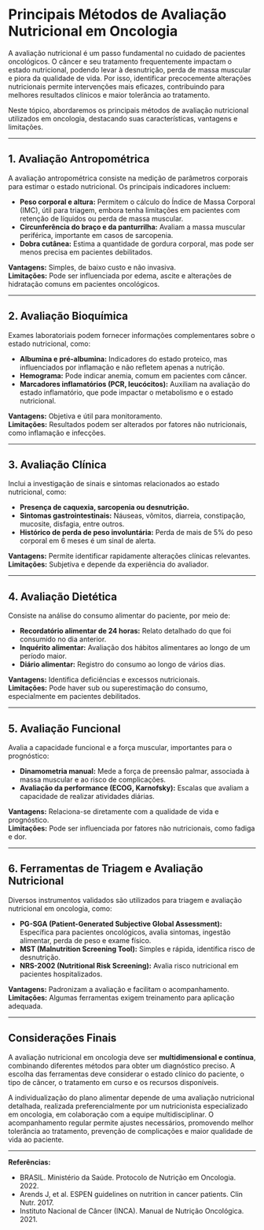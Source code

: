 
# Principais Métodos de Avaliação Nutricional em Oncologia

A avaliação nutricional é um passo fundamental no cuidado de pacientes oncológicos. O câncer e seu tratamento frequentemente impactam o estado nutricional, podendo levar à desnutrição, perda de massa muscular e piora da qualidade de vida. Por isso, identificar precocemente alterações nutricionais permite intervenções mais eficazes, contribuindo para melhores resultados clínicos e maior tolerância ao tratamento.

Neste tópico, abordaremos os principais métodos de avaliação nutricional utilizados em oncologia, destacando suas características, vantagens e limitações.

---

## 1. Avaliação Antropométrica

A avaliação antropométrica consiste na medição de parâmetros corporais para estimar o estado nutricional. Os principais indicadores incluem:

- **Peso corporal e altura:** Permitem o cálculo do Índice de Massa Corporal (IMC), útil para triagem, embora tenha limitações em pacientes com retenção de líquidos ou perda de massa muscular.
- **Circunferência do braço e da panturrilha:** Avaliam a massa muscular periférica, importante em casos de sarcopenia.
- **Dobra cutânea:** Estima a quantidade de gordura corporal, mas pode ser menos precisa em pacientes debilitados.

**Vantagens:** Simples, de baixo custo e não invasiva.  
**Limitações:** Pode ser influenciada por edema, ascite e alterações de hidratação comuns em pacientes oncológicos.

---

## 2. Avaliação Bioquímica

Exames laboratoriais podem fornecer informações complementares sobre o estado nutricional, como:

- **Albumina e pré-albumina:** Indicadores do estado proteico, mas influenciados por inflamação e não refletem apenas a nutrição.
- **Hemograma:** Pode indicar anemia, comum em pacientes com câncer.
- **Marcadores inflamatórios (PCR, leucócitos):** Auxiliam na avaliação do estado inflamatório, que pode impactar o metabolismo e o estado nutricional.

**Vantagens:** Objetiva e útil para monitoramento.  
**Limitações:** Resultados podem ser alterados por fatores não nutricionais, como inflamação e infecções.

---

## 3. Avaliação Clínica

Inclui a investigação de sinais e sintomas relacionados ao estado nutricional, como:

- **Presença de caquexia, sarcopenia ou desnutrição.**
- **Sintomas gastrointestinais:** Náuseas, vômitos, diarreia, constipação, mucosite, disfagia, entre outros.
- **Histórico de perda de peso involuntária:** Perda de mais de 5% do peso corporal em 6 meses é um sinal de alerta.

**Vantagens:** Permite identificar rapidamente alterações clínicas relevantes.  
**Limitações:** Subjetiva e depende da experiência do avaliador.

---

## 4. Avaliação Dietética

Consiste na análise do consumo alimentar do paciente, por meio de:

- **Recordatório alimentar de 24 horas:** Relato detalhado do que foi consumido no dia anterior.
- **Inquérito alimentar:** Avaliação dos hábitos alimentares ao longo de um período maior.
- **Diário alimentar:** Registro do consumo ao longo de vários dias.

**Vantagens:** Identifica deficiências e excessos nutricionais.  
**Limitações:** Pode haver sub ou superestimação do consumo, especialmente em pacientes debilitados.

---

## 5. Avaliação Funcional

Avalia a capacidade funcional e a força muscular, importantes para o prognóstico:

- **Dinamometria manual:** Mede a força de preensão palmar, associada à massa muscular e ao risco de complicações.
- **Avaliação da performance (ECOG, Karnofsky):** Escalas que avaliam a capacidade de realizar atividades diárias.

**Vantagens:** Relaciona-se diretamente com a qualidade de vida e prognóstico.  
**Limitações:** Pode ser influenciada por fatores não nutricionais, como fadiga e dor.

---

## 6. Ferramentas de Triagem e Avaliação Nutricional

Diversos instrumentos validados são utilizados para triagem e avaliação nutricional em oncologia, como:

- **PG-SGA (Patient-Generated Subjective Global Assessment):** Específica para pacientes oncológicos, avalia sintomas, ingestão alimentar, perda de peso e exame físico.
- **MST (Malnutrition Screening Tool):** Simples e rápida, identifica risco de desnutrição.
- **NRS-2002 (Nutritional Risk Screening):** Avalia risco nutricional em pacientes hospitalizados.

**Vantagens:** Padronizam a avaliação e facilitam o acompanhamento.  
**Limitações:** Algumas ferramentas exigem treinamento para aplicação adequada.

---

## Considerações Finais

A avaliação nutricional em oncologia deve ser **multidimensional e contínua**, combinando diferentes métodos para obter um diagnóstico preciso. A escolha das ferramentas deve considerar o estado clínico do paciente, o tipo de câncer, o tratamento em curso e os recursos disponíveis.

A individualização do plano alimentar depende de uma avaliação nutricional detalhada, realizada preferencialmente por um nutricionista especializado em oncologia, em colaboração com a equipe multidisciplinar. O acompanhamento regular permite ajustes necessários, promovendo melhor tolerância ao tratamento, prevenção de complicações e maior qualidade de vida ao paciente.

---

**Referências:**

- BRASIL. Ministério da Saúde. Protocolo de Nutrição em Oncologia. 2022.
- Arends J, et al. ESPEN guidelines on nutrition in cancer patients. Clin Nutr. 2017.
- Instituto Nacional de Câncer (INCA). Manual de Nutrição Oncológica. 2021.
```
